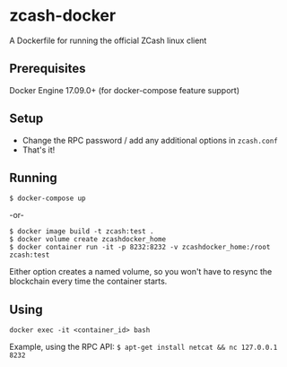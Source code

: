 # zcash-docker
A Dockerfile for running the official ZCash linux client

## Prerequisites
Docker Engine 17.09.0+ (for docker-compose feature support)

## Setup
* Change the RPC password / add any additional options in `zcash.conf`
* That's it!

## Running
```
$ docker-compose up
```

-or-

```
$ docker image build -t zcash:test .
$ docker volume create zcashdocker_home
$ docker container run -it -p 8232:8232 -v zcashdocker_home:/root zcash:test
```

Either option creates a named volume, so you won't have to resync the blockchain every time the container starts.

## Using
```
docker exec -it <container_id> bash
```

Example, using the RPC API:
`$ apt-get install netcat && nc 127.0.0.1 8232` 
